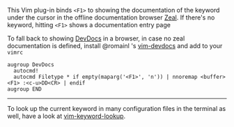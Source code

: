 This Vim plug-in binds `<F1>` to showing the documentation of the keyword under the cursor in the offline documentation browser [Zeal](http://www.zealdocs.org).
If there's no keyword, hitting `<F1>` shows a documentation entry page

To fall back to showing [DevDocs](https://devdocs.io/) in a browser, in case no zeal documentation is defined, install @romainl 's [vim-devdocs](https://github.com/romainl/vim-devdocs) and add to your `vimrc`

```vim
augroup DevDocs
  autocmd!
  autocmd Filetype * if empty(maparg('<F1>', 'n')) | nnoremap <buffer> <F1> :<c-u>DD<CR> | endif
augroup END
```

---

To look up the current keyword in many configuration files in the terminal as well, have a look at [vim-keyword-lookup](https://github.com/Konfekt/vim-keyword-lookup).


